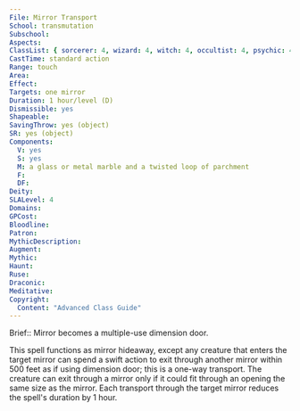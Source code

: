 ```yaml
---
File: Mirror Transport
School: transmutation
Subschool: 
Aspects: 
ClassList: { sorcerer: 4, wizard: 4, witch: 4, occultist: 4, psychic: 4, spiritualist: 4 }
CastTime: standard action
Range: touch
Area: 
Effect: 
Targets: one mirror
Duration: 1 hour/level (D)
Dismissible: yes
Shapeable: 
SavingThrow: yes (object)
SR: yes (object)
Components:
  V: yes
  S: yes
  M: a glass or metal marble and a twisted loop of parchment
  F: 
  DF: 
Deity: 
SLALevel: 4
Domains: 
GPCost: 
Bloodline: 
Patron: 
MythicDescription: 
Augment: 
Mythic: 
Haunt: 
Ruse: 
Draconic: 
Meditative: 
Copyright:
  Content: "Advanced Class Guide"
---
```

Brief:: Mirror becomes a multiple-use dimension door.

This spell functions as mirror hideaway, except any creature that enters the target mirror can spend a swift action to exit through another mirror within 500 feet as if using dimension door; this is a one-way transport. The creature can exit through a mirror only if it could fit through an opening the same size as the mirror. Each transport through the target mirror reduces the spell's duration by 1 hour.
